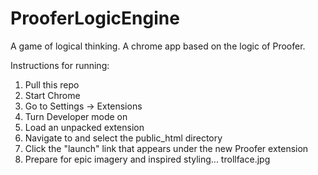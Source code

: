 ProoferLogicEngine
==================

A game of logical thinking.  A chrome app based on the logic of Proofer.

Instructions for running:
1) Pull this repo
2) Start Chrome
3) Go to Settings -> Extensions
4) Turn Developer mode on
5) Load an unpacked extension
6) Navigate to and select the public_html directory
7) Click the "launch" link that appears under the new Proofer extension
8) Prepare for epic imagery and inspired styling... trollface.jpg
